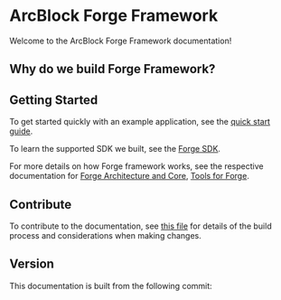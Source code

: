 # ArcBlock Forge Framework

Welcome to the ArcBlock Forge Framework documentation!

## Why do we build Forge Framework?

## Getting Started

To get started quickly with an example application, see the [quick start guide](intro/quick-start.md).

To learn the supported SDK we built, see the [Forge SDK](sdk/).

For more details on how Forge framework works, see the respective documentation for
[Forge Architecture and Core](arch/), [Tools for Forge](tools/).


## Contribute

To contribute to the documentation, see [this file](./DOCS_README.md) for details of the build process and
considerations when making changes.

## Version

This documentation is built from the following commit:
